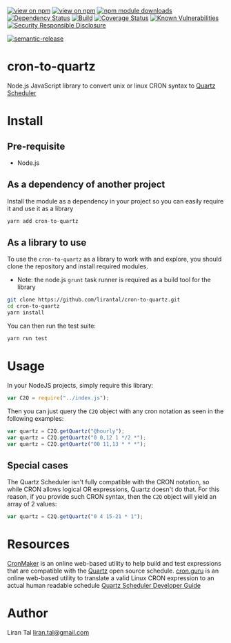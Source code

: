 [![view on npm](http://img.shields.io/npm/v/cron-to-quartz.svg)](https://www.npmjs.org/package/cron-to-quartz)
[![view on npm](http://img.shields.io/npm/l/cron-to-quartz.svg)](https://www.npmjs.org/package/cron-to-quartz)
[![npm module downloads](http://img.shields.io/npm/dt/cron-to-quartz.svg)](https://www.npmjs.org/package/cron-to-quartz)
[![Dependency Status](https://david-dm.org/lirantal/cron-to-quartz.svg)](https://david-dm.org/lirantal/cron-to-quartz)
[![Build](https://travis-ci.org/lirantal/cron-to-quartz.svg?branch=master)](https://travis-ci.org/lirantal/cron-to-quartz)
[![Coverage Status](https://coveralls.io/repos/github/lirantal/cron-to-quartz/badge.svg?branch=master)](https://coveralls.io/github/lirantal/cron-to-quartz?branch=master)
[![Known Vulnerabilities](https://snyk.io/test/github/lirantal/cron-to-quartz/badge.svg)](https://snyk.io/test/github/lirantal/cron-to-quartz)
[![Security Responsible Disclosure](https://img.shields.io/badge/Security-Responsible%20Disclosure-yellow.svg)](./SECURITY.md)

[![semantic-release](https://img.shields.io/badge/%20%20%F0%9F%93%A6%F0%9F%9A%80-semantic--release-e10079.svg?style=flat)](https://github.com/semantic-release/semantic-release)

# cron-to-quartz

Node.js JavaScript library to convert unix or linux CRON syntax to [Quartz Scheduler](http://www.quartz-scheduler.org)

# Install

## Pre-requisite

- Node.js

## As a dependency of another project

Install the module as a dependency in your project so you can easily require it and use it as a library

```javascript
yarn add cron-to-quartz
```

## As a library to use

To use the `cron-to-quartz` as a library to work with and explore, you should clone the repository and install required modules.

- Note: the node.js `grunt` task runner is required as a build tool for the library

```bash
git clone https://github.com/lirantal/cron-to-quartz.git
cd cron-to-quartz
yarn install
```

You can then run the test suite:

```bash
yarn run test
```

# Usage

In your NodeJS projects, simply require this library:

```javascript
var C2Q = require("../index.js");
```

Then you can just query the `C2Q` object with any cron notation as seen in the following examples:

```javascript
var quartz = C2Q.getQuartz("@hourly");
var quartz = C2Q.getQuartz("0 0,12 1 */2 *");
var quartz = C2Q.getQuartz("00 11,13 * * *");
```

## Special cases

The Quartz Scheduler isn't fully compatible with the CRON notation, so while CRON allows logical OR expressions, Quartz doesn't do that. For this reason, if you provide such CRON syntax, then the `C2Q` object will yield an array of 2 values:

```javascript
var quartz = C2Q.getQuartz("0 4 15-21 * 1");
```

# Resources

[CronMaker](http://www.cronmaker.com) is an online web-based utility to help build and test expressions that are compatible with the [Quartz](http://www.quartz-scheduler.org) open source schedule.
[cron.guru](http://crontab.guru) is an online web-based utility to translate a valid Linux CRON expression to an actual human readable schedule
[Quartz Scheduler Developer Guide](https://quartz-scheduler.org/generated/2.2.2/pdf/Quartz_Scheduler_Developer_Guide.pdf)

# Author

Liran Tal <liran.tal@gmail.com>
